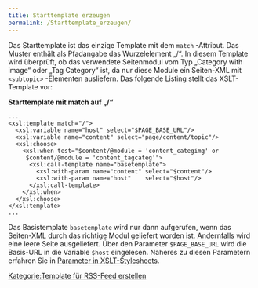 ```yaml
---
title: Starttemplate erzeugen
permalink: /Starttemplate_erzeugen/
---
```


Das Starttemplate ist das einzige Template mit dem `match` -Attribut. Das Muster enthält als Pfadangabe das Wurzelelement „/“. In diesem Template wird überprüft, ob das verwendete Seitenmodul vom Typ „Category with image“ oder „Tag Category“ ist, da nur diese Module ein Seiten-XML mit `<subtopic>` -Elementen ausliefern. Das folgende Listing stellt das XSLT-Template vor:

**Starttemplate mit match auf „/“**

~~~~ {.xml}
...
<xsl:template match="/">
  <xsl:variable name="host" select="$PAGE_BASE_URL"/>
  <xsl:variable name="content" select="page/content/topic"/>
  <xsl:choose>
    <xsl:when test="$content/@module = 'content_categimg' or
     $content/@module = 'content_tagcateg'">
      <xsl:call-template name="basetemplate">
        <xsl:with-param name="content" select="$content"/>
        <xsl:with-param name="host"    select="$host"/>
      </xsl:call-template>
    </xsl:when>
  </xsl:choose>
</xsl:template>
...
~~~~

Das Basistemplate `basetemplate` wird nur dann aufgerufen, wenn das Seiten-XML durch das richtige Modul geliefert worden ist. Andernfalls wird eine leere Seite ausgeliefert. Über den Parameter `$PAGE_BASE_URL` wird die Basis-URL in die Variable `$host` eingelesen. Näheres zu diesen Parametern erfahren Sie in [Parameter in XSLT-Stylesheets](/Parameter_in_XSLT-Stylesheets "wikilink").

[Kategorie:Template für RSS-Feed erstellen](/Kategorie:Template_für_RSS-Feed_erstellen "wikilink")